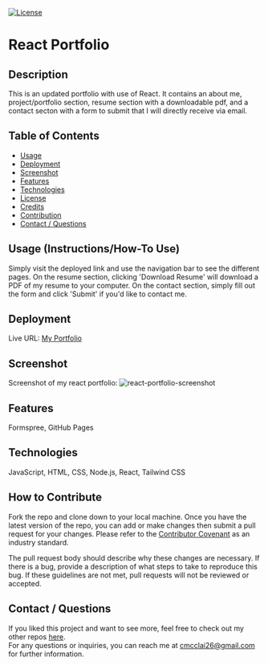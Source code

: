 [![License](https://img.shields.io/badge/License-Apache_2.0-blue.svg)](https://opensource.org/licenses/Apache-2.0)

# React Portfolio

## Description

This is an updated portfolio with use of React. It contains an about me, project/portfolio section, resume section with a downloadable pdf, and a contact secton with a form to submit that I will directly receive via email.

## Table of Contents

- [Usage](#usage)
- [Deployment](#deployment)
- [Screenshot](#screenshot)
- [Features](#features)
- [Technologies](#technologies)
- [License](#license)
- [Credits](#credits)
- [Contribution](#how-to-contribute)
- [Contact / Questions](#contact--questions)

## Usage (Instructions/How-To Use)

Simply visit the deployed link and use the navigation bar to see the different pages. On the resume section, clicking 'Download Resume' will download a PDF of my resume to your computer. On the contact section, simply fill out the form and click 'Submit' if you'd like to contact me.

## Deployment
Live URL: <a href="/">My Portfolio</a>

## Screenshot

Screenshot of my react portfolio:
![react-portfolio-screenshot]()

## Features

Formspree, GitHub Pages

## Technologies

JavaScript, HTML, CSS, Node.js, React, Tailwind CSS


## How to Contribute

Fork the repo and clone down to your local machine. Once you have the latest version of the repo, you can add or make changes then submit a pull request for your changes. Please refer to the [Contributor Covenant](https://www.contributor-covenant.org/) as an industry standard. 

The pull request body should describe why these changes are necessary. If there is a bug, provide a description of what steps to take to reproduce this bug. If these guidelines are not met, pull requests will not be reviewed or accepted.

## Contact / Questions
  If you liked this project and want to see more, feel free to check out my other repos [here](https://github.com/santanaco).  
  For any questions or inquiries, you can reach me at cmcclai26@gmail.com for further information.